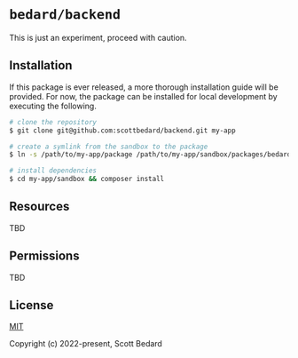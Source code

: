 # `bedard/backend`

This is just an experiment, proceed with caution.

## Installation

If this package is ever released, a more thorough installation guide will be provided. For now, the package can be installed for local development by executing the following.

```bash
# clone the repository
$ git clone git@github.com:scottbedard/backend.git my-app

# create a symlink from the sandbox to the package
$ ln -s /path/to/my-app/package /path/to/my-app/sandbox/packages/bedard/backend

# install dependencies
$ cd my-app/sandbox && composer install
```

## Resources

TBD

## Permissions

TBD

## License

[MIT](https://github.com/scottbedard/backend/blob/master/LICENSE)

Copyright (c) 2022-present, Scott Bedard
